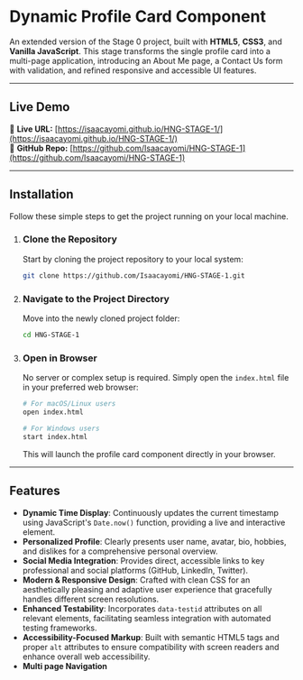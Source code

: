 # Dynamic Profile Card Component

An extended version of the Stage 0 project, built with **HTML5**, **CSS3**, and **Vanilla JavaScript**.
This stage transforms the single profile card into a multi-page application, introducing an About Me page, a Contact Us form with validation, and refined responsive and accessible UI features.

---

## Live Demo

🔗 **Live URL:** [https://isaacayomi.github.io/HNG-STAGE-1/](https://isaacayomi.github.io/HNG-STAGE-1/)  
🔗 **GitHub Repo:** [https://github.com/Isaacayomi/HNG-STAGE-1](https://github.com/Isaacayomi/HNG-STAGE-1)

---

## Installation

Follow these simple steps to get the project running on your local machine.

1.  ### Clone the Repository

    Start by cloning the project repository to your local system:

    ```bash
    git clone https://github.com/Isaacayomi/HNG-STAGE-1.git
    ```

2.  ### Navigate to the Project Directory

    Move into the newly cloned project folder:

    ```bash
    cd HNG-STAGE-1
    ```

3.  ### Open in Browser

    No server or complex setup is required. Simply open the `index.html` file in your preferred web browser:

    ```bash
    # For macOS/Linux users
    open index.html

    # For Windows users
    start index.html
    ```

    This will launch the profile card component directly in your browser.

---

## Features

- **Dynamic Time Display**: Continuously updates the current timestamp using JavaScript's `Date.now()` function, providing a live and interactive element.
- **Personalized Profile**: Clearly presents user name, avatar, bio, hobbies, and dislikes for a comprehensive personal overview.
- **Social Media Integration**: Provides direct, accessible links to key professional and social platforms (GitHub, LinkedIn, Twitter).
- **Modern & Responsive Design**: Crafted with clean CSS for an aesthetically pleasing and adaptive user experience that gracefully handles different screen resolutions.
- **Enhanced Testability**: Incorporates `data-testid` attributes on all relevant elements, facilitating seamless integration with automated testing frameworks.
- **Accessibility-Focused Markup**: Built with semantic HTML5 tags and proper `alt` attributes to ensure compatibility with screen readers and enhance overall web accessibility.
- **Multi page Navigation**
